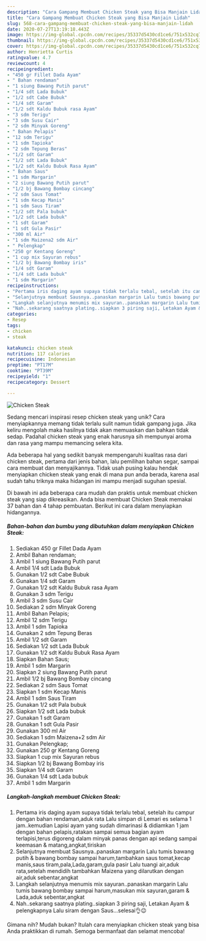 ```yaml
---
description: "Cara Gampang Membuat Chicken Steak yang Bisa Manjain Lidah"
title: "Cara Gampang Membuat Chicken Steak yang Bisa Manjain Lidah"
slug: 568-cara-gampang-membuat-chicken-steak-yang-bisa-manjain-lidah
date: 2020-07-27T13:19:18.443Z
image: https://img-global.cpcdn.com/recipes/35337d5430cd1ce6/751x532cq70/chicken-steak-foto-resep-utama.jpg
thumbnail: https://img-global.cpcdn.com/recipes/35337d5430cd1ce6/751x532cq70/chicken-steak-foto-resep-utama.jpg
cover: https://img-global.cpcdn.com/recipes/35337d5430cd1ce6/751x532cq70/chicken-steak-foto-resep-utama.jpg
author: Henrietta Curtis
ratingvalue: 4.7
reviewcount: 4
recipeingredient:
- "450 gr Fillet Dada Ayam"
- " Bahan rendaman"
- "1 siung Bawang Putih parut"
- "1/4 sdt Lada Bubuk"
- "1/2 sdt Cabe Bubuk"
- "1/4 sdt Garam"
- "1/2 sdt Kaldu Bubuk rasa Ayam"
- "3 sdm Terigu"
- "3 sdm Susu Cair"
- "2 sdm Minyak Goreng"
- " Bahan Pelapis"
- "12 sdm Terigu"
- "1 sdm Tapioka"
- "2 sdm Tepung Beras"
- "1/2 sdt Garam"
- "1/2 sdt Lada Bubuk"
- "1/2 sdt Kaldu Bubuk Rasa Ayam"
- " Bahan Saus"
- "1 sdm Margarin"
- "2 siung Bawang Putih parut"
- "1/2 bj Bawang Bombay cincang"
- "2 sdm Saus Tomat"
- "1 sdm Kecap Manis"
- "1 sdm Saus Tiram"
- "1/2 sdt Pala bubuk"
- "1/2 sdt Lada bubuk"
- "1 sdt Garam"
- "1 sdt Gula Pasir"
- "300 ml Air"
- "1 sdm Maizena2 sdm Air"
- " Pelengkap"
- "250 gr Kentang Goreng"
- "1 cup mix Sayuran rebus"
- "1/2 bj Bawang Bombay iris"
- "1/4 sdt Garam"
- "1/4 sdt Lada bubuk"
- "1 sdm Margarin"
recipeinstructions:
- "Pertama iris daging ayam supaya tidak terlalu tebal, setelah itu campur dengan bahan rendaman,aduk rata Lalu simpan di Lemari es selama 1 jam..kemudian Lapisi ayam yang sudah dimarinasi &amp; didiamkan 1 jam dengan bahan pelapis,ratakan sampai semua bagian ayam terlapisi,terus digoreng dalam minyak panas dengan api sedang sampai keemasan &amp; matang,angkat,tiriskan"
- "Selanjutnya membuat Sausnya..panaskan margarin Lalu tumis bawang putih &amp; bawang bombay sampai harum,tambahkan saus tomat,kecap manis,saus tiram,pala,Lada,garam,gula pasir Lalu tuangi air,aduk rata,setelah mendidih tambahkan Maizena yang dilarutkan dengan air,aduk sebentar,angkat"
- "Langkah selanjutnya menumis mix sayuran..panaskan margarin Lalu tumis bawang bombay sampai harum,masukan mix sayuran,garam &amp; Lada,aduk sebentar,angkat"
- "Nah..sekarang saatnya plating..siapkan 3 piring saji, Letakan Ayam &amp; pelengkapnya Lalu siram dengan Saus...selesai👌😉"
categories:
- Resep
tags:
- chicken
- steak

katakunci: chicken steak 
nutrition: 117 calories
recipecuisine: Indonesian
preptime: "PT17M"
cooktime: "PT39M"
recipeyield: "1"
recipecategory: Dessert

---
```



![Chicken Steak](https://img-global.cpcdn.com/recipes/35337d5430cd1ce6/751x532cq70/chicken-steak-foto-resep-utama.jpg)

Sedang mencari inspirasi resep chicken steak yang unik? Cara menyiapkannya memang tidak terlalu sulit namun tidak gampang juga. Jika keliru mengolah maka hasilnya tidak akan memuaskan dan bahkan tidak sedap. Padahal chicken steak yang enak harusnya sih mempunyai aroma dan rasa yang mampu memancing selera kita.

Ada beberapa hal yang sedikit banyak mempengaruhi kualitas rasa dari chicken steak, pertama dari jenis bahan, lalu pemilihan bahan segar, sampai cara membuat dan menyajikannya. Tidak usah pusing kalau hendak menyiapkan chicken steak yang enak di mana pun anda berada, karena asal sudah tahu triknya maka hidangan ini mampu menjadi suguhan spesial.




Di bawah ini ada beberapa cara mudah dan praktis untuk membuat chicken steak yang siap dikreasikan. Anda bisa membuat Chicken Steak memakai 37 bahan dan 4 tahap pembuatan. Berikut ini cara dalam menyiapkan hidangannya.

<!--inarticleads1-->

##### Bahan-bahan dan bumbu yang dibutuhkan dalam menyiapkan Chicken Steak:

1. Sediakan 450 gr Fillet Dada Ayam
1. Ambil  Bahan rendaman;
1. Ambil 1 siung Bawang Putih parut
1. Ambil 1/4 sdt Lada Bubuk
1. Gunakan 1/2 sdt Cabe Bubuk
1. Gunakan 1/4 sdt Garam
1. Gunakan 1/2 sdt Kaldu Bubuk rasa Ayam
1. Gunakan 3 sdm Terigu
1. Ambil 3 sdm Susu Cair
1. Sediakan 2 sdm Minyak Goreng
1. Ambil  Bahan Pelapis;
1. Ambil 12 sdm Terigu
1. Ambil 1 sdm Tapioka
1. Gunakan 2 sdm Tepung Beras
1. Ambil 1/2 sdt Garam
1. Sediakan 1/2 sdt Lada Bubuk
1. Gunakan 1/2 sdt Kaldu Bubuk Rasa Ayam
1. Siapkan  Bahan Saus;
1. Ambil 1 sdm Margarin
1. Siapkan 2 siung Bawang Putih parut
1. Ambil 1/2 bj Bawang Bombay cincang
1. Sediakan 2 sdm Saus Tomat
1. Siapkan 1 sdm Kecap Manis
1. Ambil 1 sdm Saus Tiram
1. Gunakan 1/2 sdt Pala bubuk
1. Siapkan 1/2 sdt Lada bubuk
1. Gunakan 1 sdt Garam
1. Gunakan 1 sdt Gula Pasir
1. Gunakan 300 ml Air
1. Sediakan 1 sdm Maizena+2 sdm Air
1. Gunakan  Pelengkap;
1. Gunakan 250 gr Kentang Goreng
1. Siapkan 1 cup mix Sayuran rebus
1. Siapkan 1/2 bj Bawang Bombay iris
1. Siapkan 1/4 sdt Garam
1. Gunakan 1/4 sdt Lada bubuk
1. Ambil 1 sdm Margarin




<!--inarticleads2-->

##### Langkah-langkah membuat Chicken Steak:

1. Pertama iris daging ayam supaya tidak terlalu tebal, setelah itu campur dengan bahan rendaman,aduk rata Lalu simpan di Lemari es selama 1 jam..kemudian Lapisi ayam yang sudah dimarinasi &amp; didiamkan 1 jam dengan bahan pelapis,ratakan sampai semua bagian ayam terlapisi,terus digoreng dalam minyak panas dengan api sedang sampai keemasan &amp; matang,angkat,tiriskan
1. Selanjutnya membuat Sausnya..panaskan margarin Lalu tumis bawang putih &amp; bawang bombay sampai harum,tambahkan saus tomat,kecap manis,saus tiram,pala,Lada,garam,gula pasir Lalu tuangi air,aduk rata,setelah mendidih tambahkan Maizena yang dilarutkan dengan air,aduk sebentar,angkat
1. Langkah selanjutnya menumis mix sayuran..panaskan margarin Lalu tumis bawang bombay sampai harum,masukan mix sayuran,garam &amp; Lada,aduk sebentar,angkat
1. Nah..sekarang saatnya plating..siapkan 3 piring saji, Letakan Ayam &amp; pelengkapnya Lalu siram dengan Saus...selesai👌😉




Gimana nih? Mudah bukan? Itulah cara menyiapkan chicken steak yang bisa Anda praktikkan di rumah. Semoga bermanfaat dan selamat mencoba!
